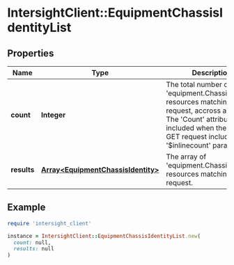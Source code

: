 # IntersightClient::EquipmentChassisIdentityList

## Properties

| Name | Type | Description | Notes |
| ---- | ---- | ----------- | ----- |
| **count** | **Integer** | The total number of &#39;equipment.ChassisIdentity&#39; resources matching the request, accross all pages. The &#39;Count&#39; attribute is included when the HTTP GET request includes the &#39;$inlinecount&#39; parameter. | [optional] |
| **results** | [**Array&lt;EquipmentChassisIdentity&gt;**](EquipmentChassisIdentity.md) | The array of &#39;equipment.ChassisIdentity&#39; resources matching the request. | [optional] |

## Example

```ruby
require 'intersight_client'

instance = IntersightClient::EquipmentChassisIdentityList.new(
  count: null,
  results: null
)
```

